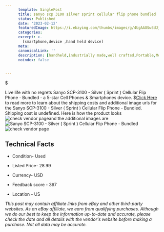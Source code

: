 ```yaml
---
      template: SinglePost
      title: sanyo scp 3100 silver sprint cellular flip phone bundled
      status: Published
      date: '2023-02-12'
      featuredImage: https://i.ebayimg.com/thumbs/images/g/4UgAAOSw3dJjdo9g/s-l225.jpg
      categories: 
      excerpt: >-
        [smartphone,device ,hand held device]
      meta:
      canonicalLink: ''
      description: [handheld,industrially made,well crafted,Portable,Mobile,Compact,Convenient,Lightweight,Maneuverable,Man-portable,Miniature,Carriable,Hand-held,Light,Holdable,Transportable,Mobile device,Pocket-sized,On-the-go,Wireless,Cordless,Compact size,Convenient size, smartphone,device ,hand held device]
      noindex: false
      
        
---
```

$

Live life with no regrets Sanyo SCP-3100 - Silver ( Sprint ) Cellular Flip Phone - Bundled - a 5-star Cell Phones & Smartphones device.
$[Click Here](https://www.ebay.com/itm/225258374407?hash=item3472720507%3Ag%3A4UgAAOSw3dJjdo9g&mkevt=1&mkcid=1&mkrid=711-53200-19255-0&campid=%253CePNCampaignId%253E&customid=%253CreferenceId%253E&toolid=10049) to read more to learn about the shipping costs and additional image urls for the Sanyo SCP-3100 - Silver ( Sprint ) Cellular Flip Phone - Bundled. Shipping cost is undefined. Here is how the product looks ![check vendor page](https://i.ebayimg.com/thumbs/images/g/4UgAAOSw3dJjdo9g/s-l225.jpg)and the additional images are![Sanyo SCP-3100 - Silver ( Sprint ) Cellular Flip Phone - Bundled](https://i.ebayimg.com/images/g/4UgAAOSw3dJjdo9g/s-l1600.jpg)![check vendor page](https://origin-galleryplus.ebayimg.com/ws/web/225258374407_2_0_1/225x225.jpg,https://origin-galleryplus.ebayimg.com/ws/web/225258374407_3_0_1/225x225.jpg,https://origin-galleryplus.ebayimg.com/ws/web/225258374407_4_0_1/225x225.jpg,https://origin-galleryplus.ebayimg.com/ws/web/225258374407_5_0_1/225x225.jpg,https://origin-galleryplus.ebayimg.com/ws/web/225258374407_6_0_1/225x225.jpg,https://origin-galleryplus.ebayimg.com/ws/web/225258374407_7_0_1/225x225.jpg,https://origin-galleryplus.ebayimg.com/ws/web/225258374407_8_0_1/225x225.jpg,https://origin-galleryplus.ebayimg.com/ws/web/225258374407_9_0_1/225x225.jpg,https://origin-galleryplus.ebayimg.com/ws/web/225258374407_10_0_1/225x225.jpg,https://origin-galleryplus.ebayimg.com/ws/web/225258374407_11_0_1/225x225.jpg,https://origin-galleryplus.ebayimg.com/ws/web/225258374407_12_0_1/225x225.jpg)



 ## Technical Facts 



     
      

 - Condition- Used 


      

 - Listed Price- 28.99 


      

 - Currency- USD 


      

 - Feedback score - 397 


      

 - Location - US 


      
      

 *_This post may contain affiliate links from eBay and other third-party websites. As an eBay affiliate, we earn from qualifying purchases. Although we do our best to keep the information up-to-date and accurate, please check the date and all details with the vendor's website before making a purchase. Not all data may be accurate._*






